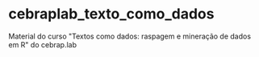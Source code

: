 # cebraplab_texto_como_dados
Material do curso "Textos como dados: raspagem e mineração de dados em R" do cebrap.lab
